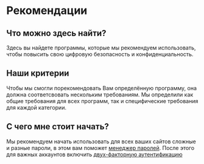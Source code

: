 # Рекомендации

## Что можно здесь найти?

Здесь вы найдете программы, которые мы рекомендуем использовать, чтобы повысить свою цифровую безопасность и конфиденциальность.

## Наши критерии

Чтобы мы смогли порекомендовать Вам определённую программу, она должна соответсвовать нескольким требованиям. Мы определили как общие требования для всех программ, так и специфические требования для каждой категории.

## С чего мне стоит начать?

Мы рекомендуем начать использовать для всех ваших сайтов сложные и разные пароли, в этом вам поможет [менеджер паролей](менеджеры-паролей.md). После этого для важных аккаунтов включить [двух-факторную аутентификацию]() 